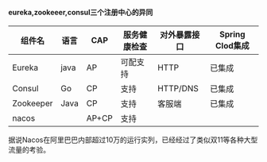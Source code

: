 #### eureka,zookeeer,consul三个注册中心的异同

| 组件名| 语言|CAP|服务健康检查|对外暴露接口|Spring Clod集成|
|--------------|------------------|-----------------------|-----------------------|-----------------------|-----------------------|
| Eureka |java|AP|可配支持|HTTP|已集成|
| Consul   | Go |CP|支持|HTTP/DNS|已集成|
|Zookeeper| Java|CP|支持|客服端|已集成|
|nacos||AP+CP|支持|||

据说Nacos在阿里巴巴内部超过10万的运行实列，已经经过了类似双11等各种大型流量的考验。

